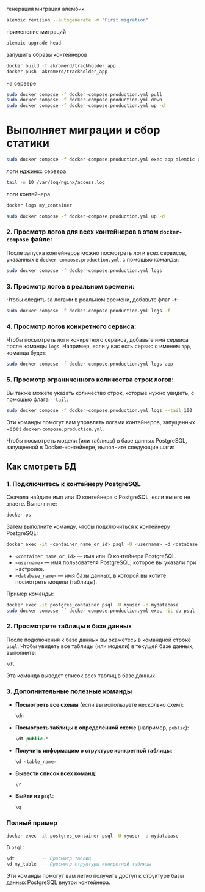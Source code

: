 генерация миграция алембик
```bash
alembic revision --autogenerate -m "First migration" 
```
применение миграций
```bash
alembic upgrade head 
```

запушить образы контейнеров
```bash
docker build -t akromerd/trackholder_app .
docker push  akromerd/trackholder_app
```
на сервере
```bash
sudo docker compose -f docker-compose.production.yml pull
sudo docker compose -f docker-compose.production.yml down
sudo docker compose -f docker-compose.production.yml up -d
```
# Выполняет миграции и сбор статики
```bash
sudo docker compose -f docker-compose.production.yml exec app alembic upgrade head
```
логи нджинкс сервера
```bash
tail -n 10 /var/log/nginx/access.log
```
логи контейнера
```bash
docker logs my_container
```
```bash
sudo docker compose -f docker-compose.production.yml up -d
```

### 2. Просмотр логов для всех контейнеров в этом `docker-compose` файле:

После запуска контейнеров можно посмотреть логи всех сервисов, указанных в `docker-compose.production.yml`, с помощью команды:

```bash
sudo docker compose -f docker-compose.production.yml logs
```

### 3. Просмотр логов в реальном времени:

Чтобы следить за логами в реальном времени, добавьте флаг `-f`:

```bash
sudo docker compose -f docker-compose.production.yml logs -f
```

### 4. Просмотр логов конкретного сервиса:

Чтобы посмотреть логи конкретного сервиса, добавьте имя сервиса после команды `logs`. Например, если у вас есть сервис с именем `app`, команда будет:

```bash
sudo docker compose -f docker-compose.production.yml logs app
```

### 5. Просмотр ограниченного количества строк логов:

Вы также можете указать количество строк, которые нужно увидеть, с помощью флага `--tail`:

```bash
sudo docker compose -f docker-compose.production.yml logs --tail 100
```

Эти команды помогут вам управлять логами контейнеров, запущенных через `docker-compose.production.yml`.

Чтобы посмотреть модели (или таблицы) в базе данных PostgreSQL, запущенной в Docker-контейнере, выполните следующие шаги:

## Как смотреть БД

### 1. Подключитесь к контейнеру PostgreSQL

Сначала найдите имя или ID контейнера с PostgreSQL, если вы его не знаете. Выполните:

```bash
docker ps
```

Затем выполните команду, чтобы подключиться к контейнеру PostgreSQL:

```bash
docker exec -it <container_name_or_id> psql -U <username> -d <database_name>
```

- `<container_name_or_id>` — имя или ID контейнера PostgreSQL.
- `<username>` — имя пользователя PostgreSQL, которое вы указали при настройке.
- `<database_name>` — имя базы данных, в которой вы хотите посмотреть модели (таблицы).

Пример команды:

```bash
docker exec -it postgres_container psql -U myuser -d mydatabase
sudo docker compose -f docker-compose.production.yml exec -it db psql -U app_user -d app
```

### 2. Просмотрите таблицы в базе данных

После подключения к базе данных вы окажетесь в командной строке `psql`. Чтобы увидеть все таблицы (или модели) в текущей базе данных, выполните:

```sql
\dt
```

Эта команда выведет список всех таблиц в базе данных. 

### 3. Дополнительные полезные команды

- **Посмотреть все схемы** (если вы используете несколько схем):  
  ```sql
  \dn
  ```

- **Посмотреть таблицы в определённой схеме** (например, `public`):  
  ```sql
  \dt public.*
  ```

- **Получить информацию о структуре конкретной таблицы**:
  ```sql
  \d <table_name>
  ```

- **Вывести список всех команд**:
  ```sql
  \?
  ```

- **Выйти из `psql`**:
  ```sql
  \q
  ```

### Полный пример

```bash
docker exec -it postgres_container psql -U myuser -d mydatabase
```

В `psql`:

```sql
\dt          -- Просмотр таблиц
\d my_table  -- Просмотр структуры конкретной таблицы
``` 

Эти команды помогут вам легко получить доступ к структуре базы данных PostgreSQL внутри контейнера.